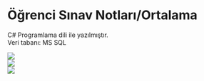
# Öğrenci Sınav Notları/Ortalama
<p> C# Programlama dili ile yazılmıştır.<br/>
 Veri tabanı: MS SQL
</p>
<img src="https://user-images.githubusercontent.com/62007900/120082300-ca9ac700-c0ca-11eb-80af-90fa1be3825d.png"/>
<br/>
<img src="https://user-images.githubusercontent.com/62007900/120082303-d38b9880-c0ca-11eb-8171-8b52568c52a6.png"/>
</br>
<img src="https://user-images.githubusercontent.com/62007900/120082310-db4b3d00-c0ca-11eb-864b-751bf9040c5f.png"/>


